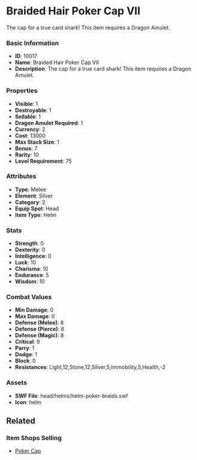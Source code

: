 # Braided Hair Poker Cap VII

The cap for a true card shark! This item requires a Dragon Amulet.

### Basic Information

- **ID**: 10017
- **Name**: Braided Hair Poker Cap VII
- **Description**: The cap for a true card shark! This item requires a Dragon Amulet.

### Properties

- **Visible**: 1
- **Destroyable**: 1
- **Sellable**: 1
- **Dragon Amulet Required**: 1
- **Currency**: 2
- **Cost**: 13000
- **Max Stack Size**: 1
- **Bonus**: 7
- **Rarity**: 10
- **Level Requirement**: 75

### Attributes

- **Type**: Melee
- **Element**: Silver
- **Category**: 2
- **Equip Spot**: Head
- **Item Type**: Helm

### Stats

- **Strength**: 0
- **Dexterity**: 0
- **Intelligence**: 0
- **Luck**: 10
- **Charisma**: 10
- **Endurance**: 5
- **Wisdom**: 10

### Combat Values

- **Min Damage**: 0
- **Max Damage**: 0
- **Defense (Melee)**: 8
- **Defense (Pierce)**: 8
- **Defense (Magic)**: 8
- **Critical**: 9
- **Parry**: 1
- **Dodge**: 1
- **Block**: 0
- **Resistances**: Light,12,Stone,12,Silver,5,Immobility,5,Health,-2

### Assets

- **SWF File**: head/helms/helm-poker-braids.swf
- **Icon**: helm

## Related

### Item Shops Selling

- [Poker Cap](../item-shops/347-poker-cap.md)

